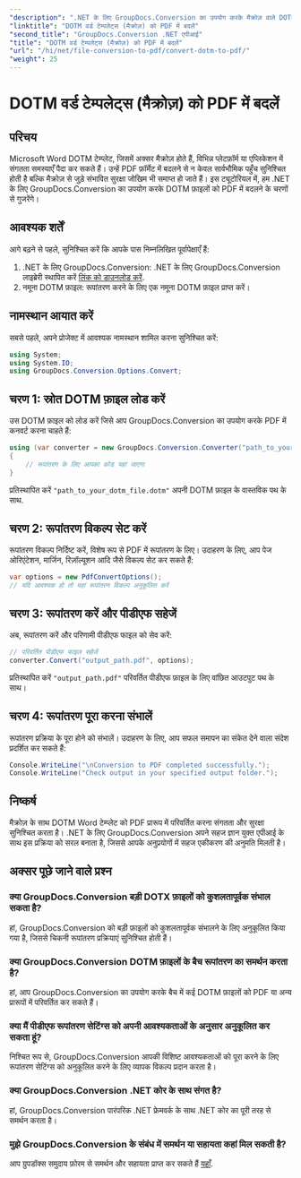 ```yaml
---
"description": ".NET के लिए GroupDocs.Conversion का उपयोग करके मैक्रोज़ वाले DOTM Word टेम्प्लेट को आसानी से PDF में कनवर्ट करें। सरल चरणों के साथ संगतता और सुरक्षा सुनिश्चित करें।"
"linktitle": "DOTM वर्ड टेम्पलेट्स (मैक्रोज़) को PDF में बदलें"
"second_title": "GroupDocs.Conversion .NET एपीआई"
"title": "DOTM वर्ड टेम्पलेट्स (मैक्रोज़) को PDF में बदलें"
"url": "/hi/net/file-conversion-to-pdf/convert-dotm-to-pdf/"
"weight": 25
---
```


# DOTM वर्ड टेम्पलेट्स (मैक्रोज़) को PDF में बदलें

## परिचय
Microsoft Word DOTM टेम्प्लेट, जिसमें अक्सर मैक्रोज़ होते हैं, विभिन्न प्लेटफ़ॉर्म या एप्लिकेशन में संगतता समस्याएँ पैदा कर सकते हैं। उन्हें PDF फ़ॉर्मेट में बदलने से न केवल सार्वभौमिक पहुँच सुनिश्चित होती है बल्कि मैक्रोज़ से जुड़े संभावित सुरक्षा जोखिम भी समाप्त हो जाते हैं। इस ट्यूटोरियल में, हम .NET के लिए GroupDocs.Conversion का उपयोग करके DOTM फ़ाइलों को PDF में बदलने के चरणों से गुजरेंगे।
## आवश्यक शर्तें
आगे बढ़ने से पहले, सुनिश्चित करें कि आपके पास निम्नलिखित पूर्वापेक्षाएँ हैं:
1. .NET के लिए GroupDocs.Conversion: .NET के लिए GroupDocs.Conversion लाइब्रेरी स्थापित करें [लिंक को डाउनलोड करें](https://releases.groupdocs.com/conversion/net/). 
2. नमूना DOTM फ़ाइल: रूपांतरण करने के लिए एक नमूना DOTM फ़ाइल प्राप्त करें।

## नामस्थान आयात करें
सबसे पहले, अपने प्रोजेक्ट में आवश्यक नामस्थान शामिल करना सुनिश्चित करें:
```csharp
using System;
using System.IO;
using GroupDocs.Conversion.Options.Convert;
```
## चरण 1: स्रोत DOTM फ़ाइल लोड करें
उस DOTM फ़ाइल को लोड करें जिसे आप GroupDocs.Conversion का उपयोग करके PDF में कनवर्ट करना चाहते हैं:
```csharp
using (var converter = new GroupDocs.Conversion.Converter("path_to_your_dotm_file.dotm"))
{
    // रूपांतरण के लिए आपका कोड यहां जाएगा
}
```
प्रतिस्थापित करें `"path_to_your_dotm_file.dotm"` अपनी DOTM फ़ाइल के वास्तविक पथ के साथ.
## चरण 2: रूपांतरण विकल्प सेट करें
रूपांतरण विकल्प निर्दिष्ट करें, विशेष रूप से PDF में रूपांतरण के लिए। उदाहरण के लिए, आप पेज ओरिएंटेशन, मार्जिन, रिज़ॉल्यूशन आदि जैसे विकल्प सेट कर सकते हैं:
```csharp
var options = new PdfConvertOptions();
// यदि आवश्यक हो तो यहां रूपांतरण विकल्प अनुकूलित करें
```
## चरण 3: रूपांतरण करें और पीडीएफ सहेजें
अब, रूपांतरण करें और परिणामी पीडीएफ फाइल को सेव करें:
```csharp
// परिवर्तित पीडीएफ फाइल सहेजें
converter.Convert("output_path.pdf", options);
```
प्रतिस्थापित करें `"output_path.pdf"` परिवर्तित पीडीएफ फ़ाइल के लिए वांछित आउटपुट पथ के साथ।
## चरण 4: रूपांतरण पूरा करना संभालें
रूपांतरण प्रक्रिया के पूरा होने को संभालें। उदाहरण के लिए, आप सफल समापन का संकेत देने वाला संदेश प्रदर्शित कर सकते हैं:
```csharp
Console.WriteLine("\nConversion to PDF completed successfully.");
Console.WriteLine("Check output in your specified output folder.");
```

## निष्कर्ष
मैक्रोज़ के साथ DOTM Word टेम्प्लेट को PDF प्रारूप में परिवर्तित करना संगतता और सुरक्षा सुनिश्चित करता है। .NET के लिए GroupDocs.Conversion अपने सहज ज्ञान युक्त एपीआई के साथ इस प्रक्रिया को सरल बनाता है, जिससे आपके अनुप्रयोगों में सहज एकीकरण की अनुमति मिलती है।
## अक्सर पूछे जाने वाले प्रश्न
### क्या GroupDocs.Conversion बड़ी DOTX फ़ाइलों को कुशलतापूर्वक संभाल सकता है?
हां, GroupDocs.Conversion को बड़ी फ़ाइलों को कुशलतापूर्वक संभालने के लिए अनुकूलित किया गया है, जिससे चिकनी रूपांतरण प्रक्रियाएं सुनिश्चित होती हैं।
### क्या GroupDocs.Conversion DOTM फ़ाइलों के बैच रूपांतरण का समर्थन करता है?
हां, आप GroupDocs.Conversion का उपयोग करके बैच में कई DOTM फ़ाइलों को PDF या अन्य प्रारूपों में परिवर्तित कर सकते हैं।
### क्या मैं पीडीएफ रूपांतरण सेटिंग्स को अपनी आवश्यकताओं के अनुसार अनुकूलित कर सकता हूं?
निश्चित रूप से, GroupDocs.Conversion आपकी विशिष्ट आवश्यकताओं को पूरा करने के लिए रूपांतरण सेटिंग्स को अनुकूलित करने के लिए व्यापक विकल्प प्रदान करता है।
### क्या GroupDocs.Conversion .NET कोर के साथ संगत है?
हां, GroupDocs.Conversion पारंपरिक .NET फ्रेमवर्क के साथ .NET कोर का पूरी तरह से समर्थन करता है।
### मुझे GroupDocs.Conversion के संबंध में समर्थन या सहायता कहां मिल सकती है?
आप ग्रुपडॉक्स समुदाय फ़ोरम से समर्थन और सहायता प्राप्त कर सकते हैं [यहाँ](https://forum.groupdocs.com/c/conversion/11).